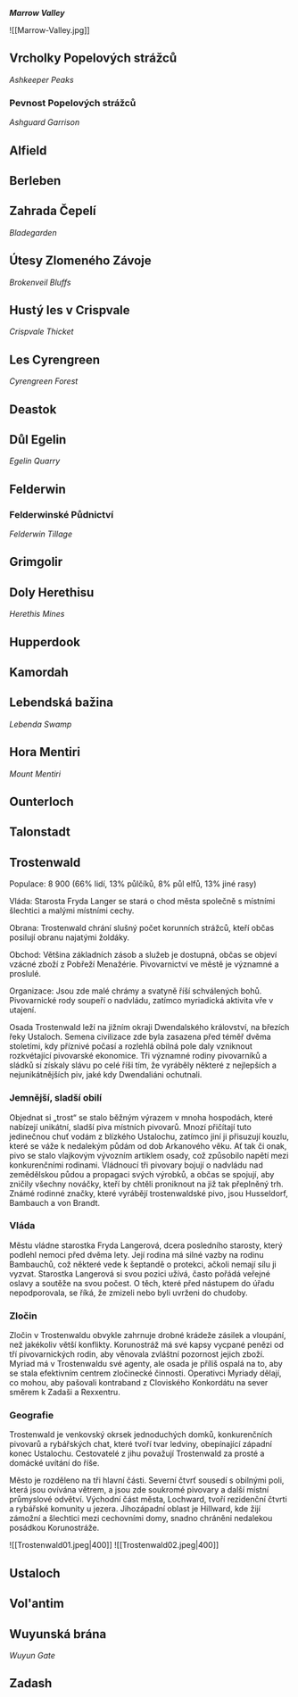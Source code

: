 ***Marrow Valley***

![[Marrow-Valley.jpg]]

## Vrcholky Popelových strážců
*Ashkeeper Peaks*

### Pevnost Popelových strážců
*Ashguard Garrison*

## Alfield

## Berleben

## Zahrada Čepelí
*Bladegarden*

## Útesy Zlomeného Závoje
*Brokenveil Bluffs*

## Hustý les v Crispvale
*Crispvale Thicket*

## Les Cyrengreen
*Cyrengreen Forest*

## Deastok

## Důl Egelin
*Egelin Quarry*

## Felderwin

### Felderwinské Půdnictví
*Felderwin Tillage*

## Grimgolir

## Doly Herethisu
*Herethis Mines*

## Hupperdook

## Kamordah

## Lebendská bažina
*Lebenda Swamp*

## Hora Mentiri
*Mount Mentiri*

## Ounterloch

## Talonstadt

## Trostenwald
Populace: 8 900 (66% lidí, 13% půlčíků, 8% půl elfů, 13% jiné rasy)

Vláda: Starosta Fryda Langer se stará o chod města společně s místními šlechtici a malými místními cechy.

Obrana: Trostenwald chrání slušný počet korunních strážců, kteří občas posilují obranu najatými žoldáky.

Obchod: Většina základních zásob a služeb je dostupná, občas se objeví vzácné zboží z Pobřeží Menažérie. Pivovarnictví ve městě je významné a proslulé.

Organizace: Jsou zde malé chrámy a svatyně říší schválených bohů. Pivovarnické rody soupeří o nadvládu, zatímco myriadická aktivita vře v utajení.

Osada Trostenwald leží na jižním okraji Dwendalského království, na březích řeky Ustaloch. Semena civilizace zde byla zasazena před téměř dvěma stoletími, kdy příznivé počasí a rozlehlá obilná pole daly vzniknout rozkvétající pivovarské ekonomice. Tři významné rodiny pivovarníků a sládků si získaly slávu po celé říši tím, že vyráběly některé z nejlepších a nejunikátnějších piv, jaké kdy Dwendaliáni ochutnali.

### Jemnější, sladší obilí
Objednat si „trost“ se stalo běžným výrazem v mnoha hospodách, které nabízejí unikátní, sladší piva místních pivovarů. Mnozí přičítají tuto jedinečnou chuť vodám z blízkého Ustalochu, zatímco jiní ji přisuzují kouzlu, které se váže k nedalekým půdám od dob Arkanového věku. Ať tak či onak, pivo se stalo vlajkovým vývozním artiklem osady, což způsobilo napětí mezi konkurenčními rodinami. Vládnoucí tři pivovary bojují o nadvládu nad zemědělskou půdou a propagaci svých výrobků, a občas se spojují, aby zničily všechny nováčky, kteří by chtěli proniknout na již tak přeplněný trh. Známé rodinné značky, které vyrábějí trostenwaldské pivo, jsou Husseldorf, Bambauch a von Brandt.

### Vláda
Městu vládne starostka Fryda Langerová, dcera posledního starosty, který podlehl nemoci před dvěma lety. Její rodina má silné vazby na rodinu Bambauchů, což některé vede k šeptandě o protekci, ačkoli nemají sílu ji vyzvat. Starostka Langerová si svou pozici užívá, často pořádá veřejné oslavy a soutěže na svou počest. O těch, které před nástupem do úřadu nepodporovala, se říká, že zmizeli nebo byli uvrženi do chudoby.

### Zločin
Zločin v Trostenwaldu obvykle zahrnuje drobné krádeže zásilek a vloupání, než jakékoliv větší konflikty. Korunostráž má své kapsy vycpané penězi od tří pivovarnických rodin, aby věnovala zvláštní pozornost jejich zboží. Myriad má v Trostenwaldu své agenty, ale osada je příliš ospalá na to, aby se stala efektivním centrem zločinecké činnosti. Operativci Myriady dělají, co mohou, aby pašovali kontraband z Cloviského Konkordátu na sever směrem k Zadaši a Rexxentru.

### Geografie
Trostenwald je venkovský okrsek jednoduchých domků, konkurenčních pivovarů a rybářských chat, které tvoří tvar ledviny, obepínající západní konec Ustalochu. Cestovatelé z jihu považují Trostenwald za prosté a domácké uvítání do říše.

Město je rozděleno na tři hlavní části. Severní čtvrť sousedí s obilnými poli, která jsou ovívána větrem, a jsou zde soukromé pivovary a další místní průmyslové odvětví. Východní část města, Lochward, tvoří rezidenční čtvrti a rybářské komunity u jezera. Jihozápadní oblast je Hillward, kde žijí zámožní a šlechtici mezi cechovními domy, snadno chráněni nedalekou posádkou Korunostráže.

![[Trostenwald01.jpeg|400]] 
![[Trostenwald02.jpeg|400]]

## Ustaloch

## Vol'antim

## Wuyunská brána
*Wuyun Gate*

## Zadash


